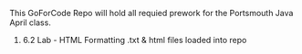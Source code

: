 ﻿This GoForCode Repo will hold all requied prework for the Portsmouth Java April class.


1) 6.2 Lab - HTML Formatting .txt & html files loaded into repo 

